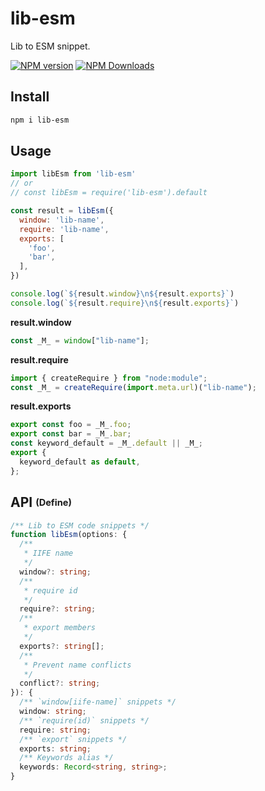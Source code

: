 # lib-esm

Lib to ESM snippet.

[![NPM version](https://img.shields.io/npm/v/lib-esm.svg)](https://npmjs.org/package/lib-esm)
[![NPM Downloads](https://img.shields.io/npm/dm/lib-esm.svg)](https://npmjs.org/package/lib-esm)

## Install

```bash
npm i lib-esm
```

## Usage

```js
import libEsm from 'lib-esm'
// or
// const libEsm = require('lib-esm').default

const result = libEsm({
  window: 'lib-name',
  require: 'lib-name',
  exports: [
    'foo',
    'bar',
  ],
})

console.log(`${result.window}\n${result.exports}`)
console.log(`${result.require}\n${result.exports}`)
```

**result.window**

```js
const _M_ = window["lib-name"];
```

**result.require**

```js
import { createRequire } from "node:module";
const _M_ = createRequire(import.meta.url)("lib-name");
```

**result.exports**

```js
export const foo = _M_.foo;
export const bar = _M_.bar;
const keyword_default = _M_.default || _M_;
export {
  keyword_default as default,
};
```

## API <sub><sup>(Define)</sup></sub>

```ts
/** Lib to ESM code snippets */
function libEsm(options: {
  /**
   * IIFE name
   */
  window?: string;
  /**
   * require id
   */
  require?: string;
  /**
   * export members
   */
  exports?: string[];
  /**
   * Prevent name conflicts
   */
  conflict?: string;
}): {
  /** `window[iife-name]` snippets */
  window: string;
  /** `require(id)` snippets */
  require: string;
  /** `export` snippets */
  exports: string;
  /** Keywords alias */
  keywords: Record<string, string>;
}
```

